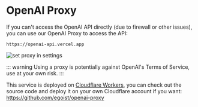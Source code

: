 # OpenAI Proxy

If you can't access the OpenAI API directly (due to firewall or other issues), you can use our OpenAI Proxy to access the API:

```
https://openai-api.vercel.app
```

![set proxy in settings](https://fastly.jsdelivr.net/gh/egoist-bot/images@main/uPic/LuXbfz.png)

::: warning
Using a proxy is potentially against OpenAI's Terms of Service, use at your own risk.
:::

This service is deployed on [Cloudflare Workers](https://workers.cloudflare.com/), you can check out the source code and deploy it on your own Cloudflare account if you want: https://github.com/egoist/openai-proxy
